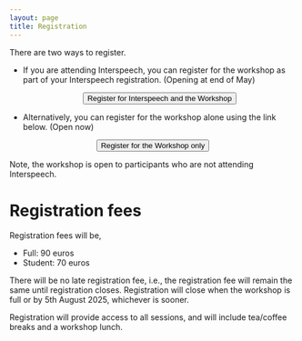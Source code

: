 ```yaml
---
layout: page
title: Registration
---
```


<p/> There are two ways to register.

<ul>
<li/> If you are attending Interspeech, you can register for the workshop as part of your Interspeech registration. (Opening at end of May)

<p/>

<center>
    <a href="https://www.interspeech2025.org/registration" target="_blank">
      <button class="btn btn-primary">Register for Interspeech and the Workshop </button>
    </a>
  </center>

<p/>

<li/> Alternatively, you can register for the workshop alone using the link below. (Open now)
</ul>

<p/>
<center>
    <a href="https://onlineshop.shef.ac.uk/conferences-and-events/faculty-of-engineering/computer-science/the-6th-clarity-workshop-on-improving-speech-in-noise-for-hearing-devices-clarity-2025" target="_blank">
      <button class="btn btn-primary">Register for the Workshop only </button>
    </a>
  </center>

<p/>

Note, the workshop is open to participants who are not attending Interspeech.

<h1>Registration fees</h1>

<p>
Registration fees will be,

<ul>
<li/> Full: 90 euros
<li/> Student: 70 euros
</ul>

<p>There will be no late registration fee, i.e., the registration fee will remain the same until registration closes. Registration will close when the workshop is full or by 5th August 2025, whichever is sooner.

<p> Registration will provide access to all sessions, and will include tea/coffee breaks and a workshop lunch.
<p/>
